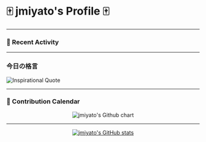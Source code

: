 # 🀄 jmiyato's Profile 🀄

---

### 🚀 Recent Activity

---

### 今日の格言
![Inspirational Quote](https://inspirational-quotes-readme.vercel.app/api?theme=dark&hide_border=true)

---

### 📅 Contribution Calendar

<p align="center">
  <img src="https://ghchart.rshah.org/jmiyato" alt="jmiyato's Github chart" />
</p>

---

<p align="center">
  <a href="https://github.com/jmiyato">
    <img src="https://github-readme-stats.vercel.app/api?username=jmiyato&show_icons=true&theme=dark&hide_border=true&count_private=true" alt="jmiyato's GitHub stats" />
  </a>
</p>
